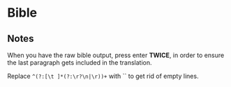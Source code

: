 # Bible
## Notes
When you have the raw bible output, press enter **TWICE**, in order to ensure the last paragraph gets included in the translation.

Replace `^(?:[\t ]*(?:\r?\n|\r))+` with `` to get rid of empty lines.